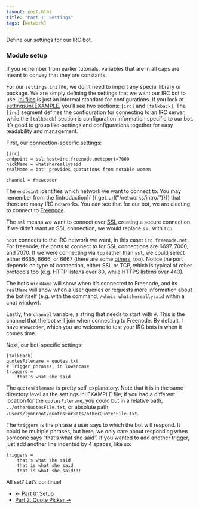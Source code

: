```yaml
---
layout: post.html
title: "Part 1: Settings"
tags: [Network]
---
```


Define our settings for our IRC bot.

### Module setup

If you remember from earlier tutorials, variables that are in all caps are meant to convey that they are constants.

For our `settings.ini` file, we don’t need to import any special library or package.  We are simply defining the settings that we want our IRC bot to use. [ini files](http://en.wikipedia.org/wiki/INI_file) is just an informal standard for configurations.  If you look at [settings.ini.EXAMPLE](https://github.com/econchick/new-coder/blob/master/network/settings.ini.EXAMPLE), you’ll see two sections: `[irc]` and `[talkback]`. The `[irc]` segment defines the configuration for connecting to an IRC server, while the `[talkback]` section is configuration information specific to our bot.  It’s good to group like-settings and configurations together for easy readability and management.

First, our connection-specific settings:


```
[irc]
endpoint = ssl:host=irc.freenode.net:port=7000
nickName = whatshereallysaid
realName = bot: provides quotations from notable women

channel = #newcoder
```

The `endpoint` identifies which network we want to connect to.  You may remember from the [introduction]( {{ get_url("/networks/intro/")}}) that there are many IRC networks.  You can see that for our bot, we are electing to connect to [Freenode](http://freenode.net).

The `ssl` means we want to connect over [SSL](http://en.wikipedia.org/wiki/Transport_Layer_Security) creating a secure connection.  If we didn’t want an SSL connection, we would replace `ssl` with `tcp`.

`host` connects to the IRC network we want, in this case: `irc.freenode.net`.  For freenode, the ports to connect to for SSL connections are 6697, 7000, and 7070.  If we were connecting via `tcp` rather than `ssl`, we could select either 6665, 6666, or 6667 (there are some [others](http://freenode.net/irc_servers.shtml), too).  Notice the port depends on type of connection, either SSL or TCP, which is typical of other protocols too (e.g. HTTP listens over 80, while HTTPS listens over 443).

The bot’s `nickName` will show when it’s connected to Freenode, and its `realName` will show when a user queries or requests more information about the bot itself (e.g. with the command, `/whois whatshereallysaid` within a chat window).

Lastly, the `channel` variable, a string that needs to start with `#`. This is the channel that the bot will join when connecting to Freenode.  By default, I have `#newcoder`, which you are welcome to test your IRC bots in when it comes time.


Next, our bot-specific settings:

```
[talkback]
quotesFilename = quotes.txt
# Trigger phrases, in lowercase
triggers =
    that's what she said
```

The `quotesFilename` is pretty self-explanatory.  Note that it is in the same directory level as the settings.ini.EXAMPLE file; if you had a different location for the `quotesFilename`, you could but in a relative path, `../otherQuotesFile.txt`, or absolute path, `/Users/lynnroot/quotesForBots/otherQuotesFile.txt`.

The `triggers` is the phrase a user says to which the bot will respond.  It could be multiple phrases, but here, we only care about responding when someone says “that‘s what she said”.  If you wanted to add another trigger, just add another line indented by 4 spaces, like so:

```
triggers =
    that's what she said
    that is what she said
    that is what she said!!!
```


All set? Let’s continue!

<nav>
  <ul class="pager">
    <li class="previous"><a href="{{ get_url('/networks/part-0/') }}"><span aria-hidden="true">&larr;</span> Part 0: Setup</a></li>
    <li class="next"><a href="{{ get_url('/networks/part-2/') }}">Part 2: Quote Picker <span aria-hidden="true">&rarr;</span></a></li>
  </ul>
</nav>
